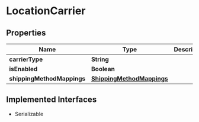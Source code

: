 

# LocationCarrier


## Properties

| Name | Type | Description | Notes |
|------------ | ------------- | ------------- | -------------|
|**carrierType** | **String** |  |  [optional] |
|**isEnabled** | **Boolean** |  |  [optional] |
|**shippingMethodMappings** | [**ShippingMethodMappings**](ShippingMethodMappings.md) |  |  [optional] |


## Implemented Interfaces

* Serializable


